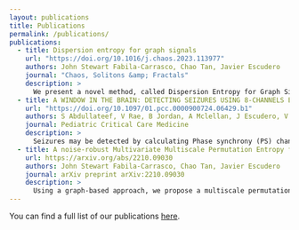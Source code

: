 ```yaml
---
layout: publications
title: Publications
permalink: /publications/
publications: 
  - title: Dispersion entropy for graph signals
    url: "https://doi.org/10.1016/j.chaos.2023.113977"
    authors: John Stewart Fabila-Carrasco, Chao Tan, Javier Escudero
    journal: "Chaos, Solitons &amp; Fractals"
    description: >
      We present a novel method, called Dispersion Entropy for Graph Signals, as a powerful tool for analysing the irregularity of signals defined on graphs. generalizes the classical dispersion entropy concept for univariate time series, enabling its application in diverse domains such as image processing, time series analysis, and network analysis. Furthermore, establishes a theoretical framework that provides insights into the irregularities observed in graph centrality measures and in the spectra of operators acting on graphs. We demonstrate the effectiveness of in detecting changes in the dynamics of signals defined on both synthetic and real-world graphs, by defining a mix process on random geometric graphs or those exhibiting small-world properties. Our results indicate that effectively captures the irregularity of graph signals across various network configurations, successfully differentiating between distinct levels of randomness and connectivity. Consequently, provides a comprehensive framework for entropy analysis of various data types, enabling new applications of dispersion entropy not previously feasible, and uncovering nonlinear relationships between graph signals and their graph topology.
  - title: A WINDOW IN THE BRAIN: DETECTING SEIZURES USING 8-CHANNELS EEG MONTAGE AND PHASE SYNCHRONISATION
    url: "https://doi.org/10.1097/01.pcc.0000900724.06429.b1"
    authors: S Abdullateef, V Rae, B Jordan, A Mclellan, J Escudero, V Nenadovic, TM Lo
    journal: Pediatric Critical Care Medicine
    description: >
      Seizures may be detected by calculating Phase synchrony (PS) changes on multi-channels electroencephalograms (EEG). This quantitative method of seizure detection is currently not translated into clinical use in paediatric critical care (PCC) settings because it requires a minimum of 19 EEG channels, which is not deliverable without a round-the-clock neurophysiology service. In this project, we aim to determine the seizure detection performance of PS calculations using only 8 channels of routinely collected EEG as the first step towards assessing the feasibility of using PS calculation to seizure detection in PCC settings. 
  - title: A noise-robust Multivariate Multiscale Permutation Entropy for two-phase flow characterisation
    url: https://arxiv.org/abs/2210.09030
    authors: John Stewart Fabila-Carrasco, Chao Tan, Javier Escudero
    journal: arXiv preprint arXiv:2210.09030
    description: >
      Using a graph-based approach, we propose a multiscale permutation entropy to explore the complexity of multivariate time series over multiple time scales. This multivariate multiscale permutation entropy (MPEG) incorporates the interaction between channels by constructing an underlying graph for each coarse-grained time series and then applying the recent permutation entropy for graph signals. Given the challenge posed by noise in real-world data analysis, we investigate the robustness to noise of MPEG using synthetic time series and demonstrating better performance than similar multivariate entropy metrics. Two-phase flow data is an important industrial process characterised by complex, dynamic behaviour. MPEG characterises the flow behaviour transition of two-phase flow by incorporating information from different scales. The experimental results show that MPEG is sensitive to the dynamic of flow patterns, allowing us to distinguish between different flow patterns.
---
```

You can find a full list of our publications [here](https://scholar.google.com/citations?user=sIBtm3AAAAAJ&hl=en).

